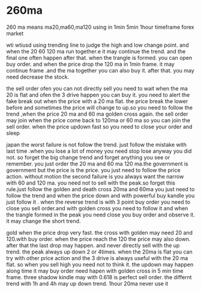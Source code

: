 # 260ma
260 ma means ma20,ma60,ma120 using in 1min 5min 1hour timeframe forex market

wti
wtiusd using trending line to judge the high and low change point. and when the 20 60 120 ma run together.e it may continue the trend. and the final one often happen after that.
when the trangle is formed. you can open buy order. and when the price drop the 120 ma in 1min frame. it may continue frame .and the ma together you can also buy it. after that.
you may need decrease the stock.


the sell order ofen you can not directly sell you need to wait when the ma 20 is flat and ofen the 3 drive happen you can buy it.
you need to alert the fake break out when the price with a 20 ma flat.
the price break the lower before and sometimes the price will change to up.so you need to follow the trend ,when the price 20 ma and 60 ma golden cross again.
the sell order may join when the price come back to 120ma or 60 ma so you can join the sell order.
when the price updown fast so you need to close your order and sleep


japan
the worst failure is not follow the trend. just follow the mistake with last time .when you lose a lot of money you need stop lose anyway you did not.
so forget the big change trend and forget anything you see or remember. you just order the 20 ma and 60 ma 120 ma.the government is government but the price is the price.
you just need to follow the price action. without motion
the second failure is you always want the narrow with 60 and 120 ma. you need not to sell with the peak.so forget this rule.just follow the golden and death cross 20ma and 60ma
you just need to follow the trend and when the price down and with powerful buy kandle you just follow it .
when the reverse trend is with 3 point buy order you need to close you sell order.and with golden cross you need to follow it
and when the trangle formed in the peak you need close you buy order and observe it. it may change the short trend.


gold
when the price drop very fast. the cross with golden may need 20 and 120.with buy order. when the price reach the 120 the price may also down.
after that the last drop may happen.
and never directly sell with the up trend. the peak always up down 2 or 4times. when the 20ma is flat you can try with other price action
and the 3 drive is always useful with the 20 ma flat.
so when you sell high you need not to think it.
the updown may happen along time it may buy order need hapen with golden cross in 5 min time frame.
three shadow kindle may with 0.618 is perfect sell order.
the differnt trend with 1h and 4h may up down trend.
1hour 20ma never use it
